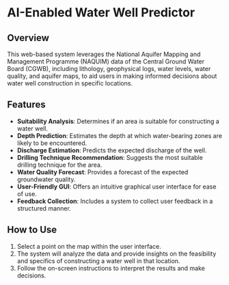 
# AI-Enabled Water Well Predictor

## Overview
This web-based system leverages the National Aquifer Mapping and Management Programme (NAQUIM) data of the Central Ground Water Board (CGWB), including lithology, geophysical logs, water levels, water quality, and aquifer maps, to aid users in making informed decisions about water well construction in specific locations.

## Features
- **Suitability Analysis**: Determines if an area is suitable for constructing a water well.
- **Depth Prediction**: Estimates the depth at which water-bearing zones are likely to be encountered.
- **Discharge Estimation**: Predicts the expected discharge of the well.
- **Drilling Technique Recommendation**: Suggests the most suitable drilling technique for the area.
- **Water Quality Forecast**: Provides a forecast of the expected groundwater quality.
- **User-Friendly GUI**: Offers an intuitive graphical user interface for ease of use.
- **Feedback Collection**: Includes a system to collect user feedback in a structured manner.

## How to Use
1. Select a point on the map within the user interface.
2. The system will analyze the data and provide insights on the feasibility and specifics of constructing a water well in that location.
3. Follow the on-screen instructions to interpret the results and make decisions.
